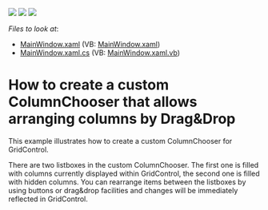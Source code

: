 <!-- default badges list -->
![](https://img.shields.io/endpoint?url=https://codecentral.devexpress.com/api/v1/VersionRange/128649146/11.2.5%2B)
[![](https://img.shields.io/badge/Open_in_DevExpress_Support_Center-FF7200?style=flat-square&logo=DevExpress&logoColor=white)](https://supportcenter.devexpress.com/ticket/details/E3368)
[![](https://img.shields.io/badge/📖_How_to_use_DevExpress_Examples-e9f6fc?style=flat-square)](https://docs.devexpress.com/GeneralInformation/403183)
<!-- default badges end -->
<!-- default file list -->
*Files to look at*:

* [MainWindow.xaml](./CS/MainWindow.xaml) (VB: [MainWindow.xaml](./VB/MainWindow.xaml))
* [MainWindow.xaml.cs](./CS/MainWindow.xaml.cs) (VB: [MainWindow.xaml.vb](./VB/MainWindow.xaml.vb))
<!-- default file list end -->
# How to create a custom ColumnChooser that allows arranging columns by Drag&Drop


<p>This example illustrates how to create a custom ColumnChooser for GridControl.</p><p>There are two listboxes in the custom ColumnChooser. The first one is filled with columns currently displayed within GridControl, the second one is filled with hidden columns. You can rearrange items between the listboxes by using buttons or drag&drop facilities and changes will be immediately reflected in GridControl.</p>

<br/>


